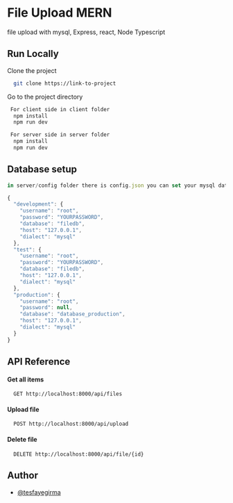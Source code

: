 
# File Upload MERN

file upload with mysql, Express, react, Node Typescript

## Run Locally

Clone the project

```bash
  git clone https://link-to-project
```

Go to the project directory

```bash
 For client side in client folder
  npm install 
  npm run dev
```

```bash
 For server side in server folder
  npm install 
  npm run dev
```


## Database setup

```javascript
in server/config folder there is config.json you can set your mysql database connections like this 

{
  "development": {
    "username": "root",
    "password": "YOURPASSWORD",
    "database": "filedb",
    "host": "127.0.0.1",
    "dialect": "mysql"
  },
  "test": {
    "username": "root",
    "password": "YOURPASSWORD",
    "database": "filedb",
    "host": "127.0.0.1",
    "dialect": "mysql"
  },
  "production": {
    "username": "root",
    "password": null,
    "database": "database_production",
    "host": "127.0.0.1",
    "dialect": "mysql"
  }
}

```


## API Reference

#### Get all items

```http
  GET http://localhost:8000/api/files
```



#### Upload file

```http
  POST http://localhost:8000/api/upload
```


#### Delete file

```http
  DELETE http://localhost:8000/api/file/{id}
```




## Author

- [@tesfayegirma](https://github.com/tesfayegirma-116)

